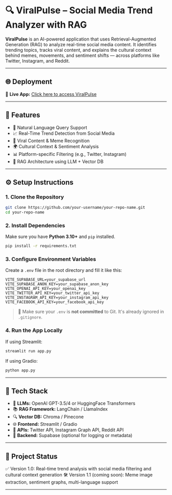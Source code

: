 # 🔍 ViralPulse – Social Media Trend Analyzer with RAG

**ViralPulse** is an AI-powered application that uses Retrieval-Augmented Generation (RAG) to analyze real-time social media content. It identifies trending topics, tracks viral content, and explains the cultural context behind memes, movements, and sentiment shifts — across platforms like Twitter, Instagram, and Reddit.

---

## 🌐 Deployment

🔗 **Live App:** [Click here to access ViralPulse](https://social-rag-9o4f-oep2sbnxy-sriramp16s-projects.vercel.app/)

---

## 🚀 Features

* 🧠 Natural Language Query Support
* 📈 Real-Time Trend Detection from Social Media
* 🔎 Viral Content & Meme Recognition
* 🌍 Cultural Context & Sentiment Analysis
* 📊 Platform-specific Filtering (e.g., Twitter, Instagram)
* 🧃 RAG Architecture using LLM + Vector DB

---

## ⚙️ Setup Instructions

### 1. **Clone the Repository**

```bash
git clone https://github.com/your-username/your-repo-name.git
cd your-repo-name
```

### 2. **Install Dependencies**

Make sure you have **Python 3.10+** and `pip` installed.

```bash
pip install -r requirements.txt
```

### 3. **Configure Environment Variables**

Create a `.env` file in the root directory and fill it like this:

```env
VITE_SUPABASE_URL=your_supabase_url
VITE_SUPABASE_ANON_KEY=your_supabase_anon_key
VITE_OPENAI_API_KEY=your_openai_key
VITE_TWITTER_API_KEY=your_twitter_api_key
VITE_INSTAGRAM_API_KEY=your_instagram_api_key
VITE_FACEBOOK_API_KEY=your_facebook_api_key
```

> 🔐 Make sure your `.env` is **not committed** to Git. It's already ignored in `.gitignore`.

### 4. **Run the App Locally**

If using Streamlit:

```bash
streamlit run app.py
```

If using Gradio:

```bash
python app.py
```

---

## 🧪 Tech Stack

* 🧠 **LLMs:** OpenAI GPT-3.5/4 or HuggingFace Transformers
* 📚 **RAG Framework:** LangChain / LlamaIndex
* 🔍 **Vector DB:** Chroma / Pinecone
* 🌐 **Frontend:** Streamlit / Gradio
* 📰 **APIs:** Twitter API, Instagram Graph API, Reddit API
* 🧵 **Backend:** Supabase (optional for logging or metadata)

---

## 📌 Project Status

✅ Version 1.0: Real-time trend analysis with social media filtering and cultural context generation
🛠️ Version 1.1 (coming soon): Meme image extraction, sentiment graphs, multi-language support

---
